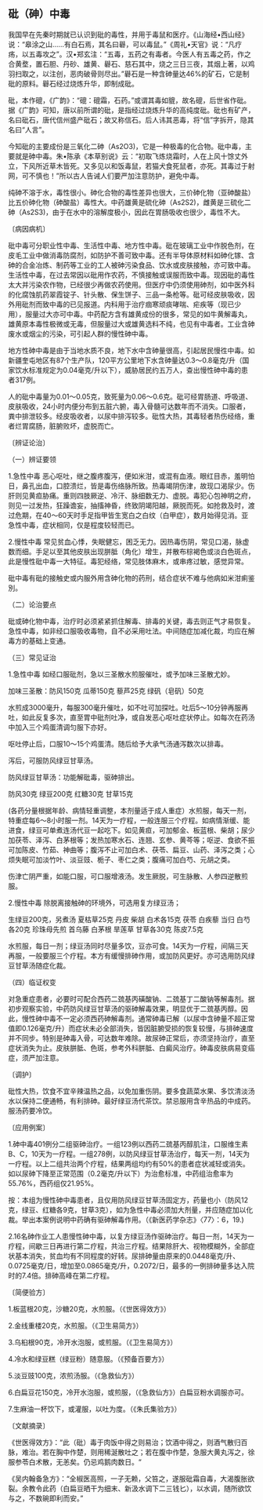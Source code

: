 ## 砒（砷）中毒

我国早在先秦时期就已认识到砒的毒性，并用于毒鼠和医疗。《山海经•西山经》说：“皋涂之山……有白石焉，其名曰礜，可以毒鼠。”《周礼•天官》说：“凡疗疡，以五毒攻之”。汉•郑玄注：“五毒，五药之有毒者。今医人有五毒之药，作之合黄堥，置石胆、丹砂、雄黄、礜石、慈石其中，烧之三日三夜，其烟上著，以鸡羽扫取之，以注创，恶肉破骨则尽出。”礜石是一种含砷量达46%的矿石，它是制砒的原料。礜石经过烧炼升华，即制成砒。

砒，本作磇，《广韵》：“磇：磇霜，石药。”或谓其毒如貔，故名磇，后世省作砒。据《广韵》可知，唐以前所谓的砒，是指经过烧炼升华的高纯度砒。砒也有矿产，名曰砒石，唐代信州盛产砒石；故又称信石。后人讳其恶毒，将“信”字拆开，隐其名曰“人言”。

今知砒的主要成份是三氧化二砷（As2O3)，它是一种极毒的化合物。砒中毒，主要就是砷中毒。朱•陈承《本草别说》云：“初取飞炼烧霜时，人在上风十馀丈外立，下风所近草木皆死。又多见以和饭毒鼠，若猫犬食死鼠者，亦死。其毒过于射网，可不慎也！”所以古人告诫人们要严加注意防护，避免中毒。

纯砷不溶于水，毒性很小。砷化合物的毒性差异也很大，三价砷化物（亚砷酸盐）比五价砷化物（砷酸盐）毒性大。中药雄黄是硫化砷（As2S2)，雌黄是三硫化二砷（As2S3)，由于在水中的溶解度极小，因此在胃肠吸收也很少，毒性不大。

〔病因病机〕

砒中毒可分职业性中毒、生活性中毒、地方性中毒。砒在玻璃工业中作脱色剂，在皮毛工业中做消毒防腐剂，如防护不善可致中毒。还有半导体原材料如砷化镓、含砷的合金冶炼、制药等工业的工人被砷污染食品、饮水或皮肤接触，亦可致中毒。生活性中毒，在过去常因以砒用作农药，不慎接触或误服而致中毒。现因砒的毒性太大并污染农作物，已经很少再做农药使用。但医疗中仍须使用砷剂，如中医外科的化腐蚀肌药翠霞锭子、针头散、保生饼子、三品一条枪等。砒可经皮肤吸收，因外用砒剂而致中毒的已见报道。内科用于治疗痼寒顽痰哮喘、疟疾等（现已少用），服量过大亦可中毒。中药配方含有雄黄成份的很多，常见的如牛黄解毒丸，雄黄原本毒性极微或无毒，但服量过大或雄黄选料不纯，也见有中毒者。工业含砷废水或烟尘的污染，可引起人群的慢性砷中毒。

地方性砷中毒是由于当地水质不良，地下水中含砷量很高，引起居民慢徃中毒。如新疆奎屯地区有87个生产队，120平方公里地下水含砷量达0.3〜0.8毫克/升（国家饮水标准规定为0.04毫克/升以下），威胁居民约五万人，查出慢性砷中毒的患者317例。

人的砒中毒量为0.01〜0.05克，致死量为0.06〜0.6克。砒可经胃肠道、呼吸道、皮肤吸收，24小时内便分布到五脏六腑，毒入骨髓可达数年而不消失。口服者，粪中排泄较多。经皮吸收者，以尿中排泻较多。砒性大热，其毒轻者热伤经络，重者烂胃腐肠，脏腑败坏，虚脱而亡。

〔辨证论治〕

（一）辨证要领

1.急性中毒    恶心呕吐，继之腹疼腹泻，便如米泔，或混有血液。眼红目赤，羞明怕日，鼻孔出血，口腔溃烂，皆是毒伤络脉所致。热毒竭阴伤津，故现口渴尿少。伤肝则见黄疸胁痛。重则四肢厥逆、冷汗、脉细数无力、虚脱。毒犯心包神明之府，则见一过发热，狂躁谵妄，抽搐神昏，终致阴竭阳越，厥脱而死。如抢救及时，渡过危期，在40〜60天时手足指甲皆生宽白之白纹（白甲症），数月始得见消。亚急性中毒，症状相同，仅是程度较轻而已。

2.慢性中毒     常见贫血心悸，失眠健忘，困乏无力。因热毒伤阴，常见口渴，脉虚数而细。手足以至其他皮肤出现胼胝（角化）增生，并散布棕褐色或淡白色斑点，此是慢性砒中毒一大特征。毒犯经络，常见肢体麻木，或串疼过敏，感觉异常。

砒中毒有砒的接触史或内服外用含砷化物的药刑，结合症状不难与他病如米泔痢鉴別。

 （二）论治要点

砒或砷化物中毒，治疗时必须紧紧抓住解毒、排毒的关键，毒去则正气才易恢复。急性中毒，如非经口服吸收毒物，自不必采用吐法。中间随症加减化裁，均应在解毒方的基础上变通。

（三）常见证治

1.急性中毒        如经口服砒剂，急以三圣散水煎服催吐，或予加味三圣散尤妙。

加味三圣散：防风150克        瓜蒂150克      藜芦25克     绿矾（皂矾）50克

水煎成3000毫升，每服300毫升催吐，如不吐可加探吐。吐后5〜10分钟再服再吐，如此反复多次，直至胃中砒剂吐净，或自发恶心呕吐症状停止。如每次在药汤中加入三个鸡蛋清调匀服下亦好。

呕吐停止后，口服10〜15个鸡蛋清。随后给予大承气汤通泻数次以排毒。

泻后，可服防风绿豆甘草汤。

防风绿豆甘草汤：功能解砒毒，驱砷排出。

防风30克      绿豆200克      红糖30克     甘草15克

(各药分量根据年龄、病情轻重调整，本剂量适于成人重症）水煎服，每天一剂，特重症每6〜8小时服一剂。14天为一疗程，一般连服三个疗程。如病情渐缓、能进食，绿豆可单煮连汤代豆一起吃下。如见黄疸，可加郁金、板蓝根、柴胡；尿少加茯苓、泽泻、白茅根等；发热加寒水石、连翘、玄参、黄芩等；呕逆、食欲不振可加陈皮、竹茹、神曲等；腹泻不止可加白术、茯苓、扁豆、山药、泽泻之类；心烦失眠可加淡竹叶、淡豆豉、栀子、枣仁之类；腹痛可加白芍、元胡之类。

伤津亡阴严重，如能口服，可口服增液汤。发生厥脱，可生脉散、人参四逆散煎服。

2.慢性中毒        除脱离接触砷的环境外，可选用复方绿豆汤；

生绿豆200克，另煮汤       夏枯草25克      丹皮   柴胡   白术各15克     茯苓    白疾藜    当归    白芍各20克     珍珠母先煎    首乌藤  白茅根     旱莲草     甘草各30克    陈皮7.5克

水煎服，每日一剂；绿豆汤同时尽量多饮，豆亦可食。14天为一疗程，间隔三天再服，一般要服三个疗程。本方有缓慢排砷作用，或加防风更好。亦可选用防风绿豆甘草汤随症化裁。

（四）临证权变

对急重症患者，必要时可配合西药二巯基丙磺酸钠、二巯基丁二酸钠等解毒剂。据初步观察实验，中药防风绿豆甘草汤的驱砷解毒效果，明显优于二巯基丙醇。因此，慢性砷中毒不一定必须西药砷解毒剂。通常砷毒已解（以尿中含砷量不超正常值即0.126毫克/升）而症状未必全部消失，皆因脏腑受损的恢复较慢，与排砷速度并不同步。特别是砷毒入骨，可达数年难除。故尿砷正常后，亦须坚持治疗，直至症状消失为止。皮肤胼胝、色斑，参考外科胼胝、白癜风治疗。砷毒皮肤病易变癌症，须严加注意。

〔调护〕

砒性大热，饮食不宜辛辣温热之品，以免加重伤阴。要多食蔬菜水果、多饮清淡汤水以保持二便通畅，有利排砷。最好绿豆汤代茶饮。禁忌服用含辛热品的中成药。服汤药要冷饮。

〔应用例案〕

1.砷中毒401例分二组驱砷治疗。一组123例以西药二巯基丙醇肌注，口服维生素B、C，10天为一疗程。一组278例，以防风绿豆甘草汤治疗，每天一剂，14天为一疗程。以上二组共治两个疗程，结果两组均约有50%的患者症状减轻或消失。如以尿砷下降至正常范围（0.2毫克/升以下）为治愈标准，中药组治愈率为55.76%，西药组仅21.95%。

按：本组为慢性砷中毒患者，且仅用防风绿豆甘草汤固定方，药量也小（防风12克，绿豆、红糖各9克，甘草3克），如为急性中毒必须加大剂量，并应随症加以化裁。举出本案例说明中药确有驱砷解毒作用。（《新医药学杂志》〈77〉：6，19.)

2.16名砷作业工人患慢性砷中毒，以复方绿豆汤作驱砷治疗。每日一剂，14天为一疗程，间歇三日再进行第二疗程，共治三疗程。结果除肝大、视物模糊外，全部症状基本消失，贫血均有不同程度的好转。尿排砷量由原来的0.0448毫克/升、0.0725毫克/日，增加至0.0865毫克/升，0.2072/日，最多的一例排砷量多达入院时的7.4倍。排砷高峰在第二疗程。

〔简便验方〕

1.板蓝根20克，沙糖20克，水煎服。（《世医得效方》）

2.金线重楼20克，水煎服。（《卫生易简方》）

3.乌桕根90克，冷开水泡服，或煎服。（《卫生易简方》）

4.冷水和绿豆糕（绿豆粉）随意服。（《预备百要方》）

5.淡豆豉100克，浓煎汤服。（《急救仙方》）

6.白扁豆花150克，冷开水泡服，或煎服，（《急救仙方》）白扁豆粉水调服亦可。

7.生麻油一杯饮下，或灌服，以吐为度。（《朱氏集验方》）

〔文献摘录〕

《世医得效方》：“此（砒）毒于肉饭中得之则易治；饮酒中得之，则酒气散归百脉，难治。若在胸中作楚，则用稀涎散吐之；若在腹中作楚，急服大黄丸泻之，徐服参苓白术散，无恙矣。仍忌鸡鹅肉数日。“

《吴内翰备急方》：“全椒医高照，一子无赖，父笞之，遂服砒霜自毒，大渴腹胀欲裂。余教令此药（白扁豆晒干为细末、新汲水调下二三钱匕），以水调，随所欲饮与之，不数碗即利而安。”